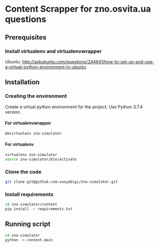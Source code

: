 Content Scrapper for zno.osvita.ua questions
==============================================

## Prerequisites ##

### Install virtualenv and virtualenvwrapper ###

Ubuntu: http://askubuntu.com/questions/244641/how-to-set-up-and-use-a-virtual-python-environment-in-ubuntu

## Installation ##

### Creating the environment ###
Create a virtual python environment for the project. Use Python 3.7.4 version.

#### For virtualenvwrapper ####
```bash
mkvirtualenv zno-simulator
```

#### For virtualenv ####
```bash
virtualenv zno-simulator
source zno-simulator/bin/activate
```

### Clone the code ###
```bash
git clone git@github.com:vasyabigi/zno-simulator.git
```

### Install requirements ###
```bash
cd zno-simulator/content
pip install -r requirements.txt
```
## Running script ##
```bash
cd zno-simulator
python -m content.main
```
